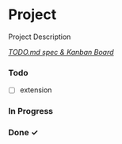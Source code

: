 # Project

Project Description

<em>[TODO.md spec & Kanban Board](https://bit.ly/3fCwKfM)</em>

### Todo

- [ ] extension  

### In Progress


### Done ✓


